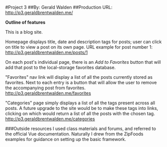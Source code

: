 #Project 3
##By: Gerald Walden
##Production URL: <http://p3.geraldbrentwalden.me/>

__Outline of features__

This is a blog site.

Homepage displays title, date and description tags for posts; user can click on title to view
a post on its own page. 
URL example for post number 1: <http://p3.geraldbrentwalden.me/posts/1>

On each post's individual page, there is an *Add to Favorites* button that will add that post to
the local-storage favorites database.

"Favorites" nav link will display a list of all the posts currently stored as favorites. Next to each
entry is a button that will allow the user to remove the accompanying post from favorites. 
<http://p3.geraldbrentwalden.me/favorites>

"Categories" page simply displays a list of all the tags present across all posts. A future upgrade to the site would
be to make these tags into links, clicking on which would return a list of all the posts with the chosen tag. 
<http://p3.geraldbrentwalden.me/categories>

###Outside resources
I used class materials and forums, and referred to the official Vue documentation. Naturally I drew from the ZipFoods examples
for guidance on setting up the basic framework. 

